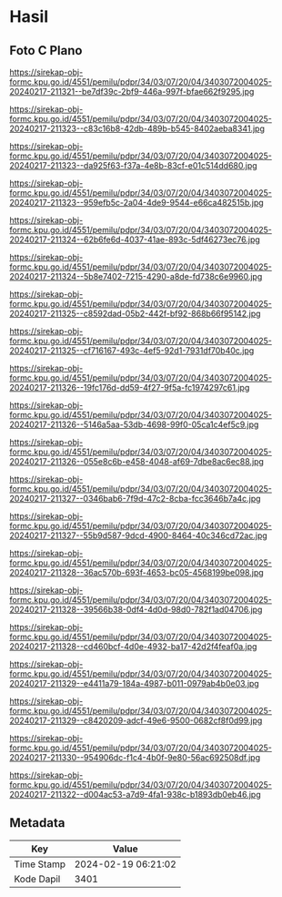 # Hasil

## Foto C Plano

https://sirekap-obj-formc.kpu.go.id/4551/pemilu/pdpr/34/03/07/20/04/3403072004025-20240217-211321--be7df39c-2bf9-446a-997f-bfae662f9295.jpg

https://sirekap-obj-formc.kpu.go.id/4551/pemilu/pdpr/34/03/07/20/04/3403072004025-20240217-211323--c83c16b8-42db-489b-b545-8402aeba8341.jpg

https://sirekap-obj-formc.kpu.go.id/4551/pemilu/pdpr/34/03/07/20/04/3403072004025-20240217-211323--da925f63-f37a-4e8b-83cf-e01c514dd680.jpg

https://sirekap-obj-formc.kpu.go.id/4551/pemilu/pdpr/34/03/07/20/04/3403072004025-20240217-211323--959efb5c-2a04-4de9-9544-e66ca482515b.jpg

https://sirekap-obj-formc.kpu.go.id/4551/pemilu/pdpr/34/03/07/20/04/3403072004025-20240217-211324--62b6fe6d-4037-41ae-893c-5df46273ec76.jpg

https://sirekap-obj-formc.kpu.go.id/4551/pemilu/pdpr/34/03/07/20/04/3403072004025-20240217-211324--5b8e7402-7215-4290-a8de-fd738c6e9960.jpg

https://sirekap-obj-formc.kpu.go.id/4551/pemilu/pdpr/34/03/07/20/04/3403072004025-20240217-211325--c8592dad-05b2-442f-bf92-868b66f95142.jpg

https://sirekap-obj-formc.kpu.go.id/4551/pemilu/pdpr/34/03/07/20/04/3403072004025-20240217-211325--cf716167-493c-4ef5-92d1-7931df70b40c.jpg

https://sirekap-obj-formc.kpu.go.id/4551/pemilu/pdpr/34/03/07/20/04/3403072004025-20240217-211326--19fc176d-dd59-4f27-9f5a-fc1974297c61.jpg

https://sirekap-obj-formc.kpu.go.id/4551/pemilu/pdpr/34/03/07/20/04/3403072004025-20240217-211326--5146a5aa-53db-4698-99f0-05ca1c4ef5c9.jpg

https://sirekap-obj-formc.kpu.go.id/4551/pemilu/pdpr/34/03/07/20/04/3403072004025-20240217-211326--055e8c6b-e458-4048-af69-7dbe8ac6ec88.jpg

https://sirekap-obj-formc.kpu.go.id/4551/pemilu/pdpr/34/03/07/20/04/3403072004025-20240217-211327--0346bab6-7f9d-47c2-8cba-fcc3646b7a4c.jpg

https://sirekap-obj-formc.kpu.go.id/4551/pemilu/pdpr/34/03/07/20/04/3403072004025-20240217-211327--55b9d587-9dcd-4900-8464-40c346cd72ac.jpg

https://sirekap-obj-formc.kpu.go.id/4551/pemilu/pdpr/34/03/07/20/04/3403072004025-20240217-211328--36ac570b-693f-4653-bc05-4568199be098.jpg

https://sirekap-obj-formc.kpu.go.id/4551/pemilu/pdpr/34/03/07/20/04/3403072004025-20240217-211328--39566b38-0df4-4d0d-98d0-782f1ad04706.jpg

https://sirekap-obj-formc.kpu.go.id/4551/pemilu/pdpr/34/03/07/20/04/3403072004025-20240217-211328--cd460bcf-4d0e-4932-ba17-42d2f4feaf0a.jpg

https://sirekap-obj-formc.kpu.go.id/4551/pemilu/pdpr/34/03/07/20/04/3403072004025-20240217-211329--e4411a79-184a-4987-b011-0979ab4b0e03.jpg

https://sirekap-obj-formc.kpu.go.id/4551/pemilu/pdpr/34/03/07/20/04/3403072004025-20240217-211329--c8420209-adcf-49e6-9500-0682cf8f0d99.jpg

https://sirekap-obj-formc.kpu.go.id/4551/pemilu/pdpr/34/03/07/20/04/3403072004025-20240217-211330--954906dc-f1c4-4b0f-9e80-56ac692508df.jpg

https://sirekap-obj-formc.kpu.go.id/4551/pemilu/pdpr/34/03/07/20/04/3403072004025-20240217-211322--d004ac53-a7d9-4fa1-938c-b1893db0eb46.jpg


## Metadata

| Key        | Value               |
| ---------- | ------------------- |
| Time Stamp | 2024-02-19 06:21:02 |
| Kode Dapil | 3401                |



